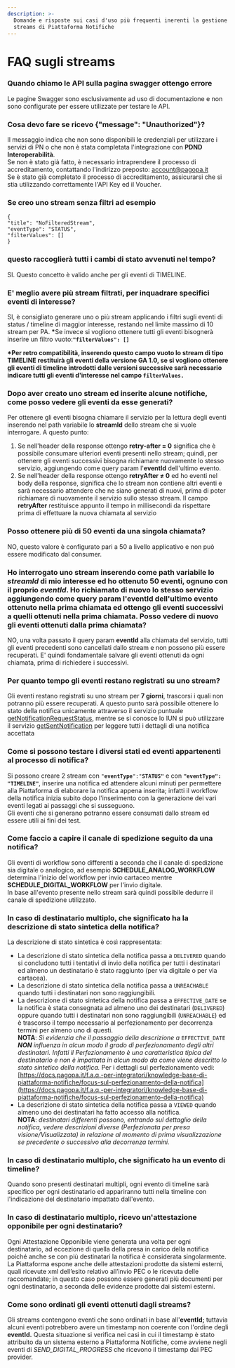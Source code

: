 ```yaml
---
description: >-
  Domande e risposte sui casi d'uso più frequenti inerenti la gestione delle
  streams di Piattaforma Notifiche
---
```


# FAQ sugli streams

### Quando chiamo le API sulla pagina swagger ottengo errore

Le pagine Swagger sono esclusivamente ad uso di documentazione e non sono configurate per essere utilizzate per testare le API.

### Cosa devo fare se ricevo **{"message": "Unauthorized"}**?

Il messaggio indica che non sono disponibili le credenziali per utilizzare i servizi di PN o che non è stata completata l'integrazione con **PDND Interoperabilità**. \
Se non è stato già fatto, è necessario intraprendere il processo di accreditamento, contattando l'indirizzo preposto: [account@pagopa.it](mailto:account@pagopa.it)\
Se è stato già completato il processo di accreditamento, assicurarsi che si stia utilizzando correttamente l'API Key ed il Voucher.

### Se creo uno stream senza filtri ad esempio

`{` \
&#x20;  `"title": "NoFilteredStream",` \
&#x20;  `"eventType": "STATUS",` \
&#x20;  `"filterValues": []` \
`}`                                                                                           &#x20;

### questo raccoglierà tutti i cambi di stato avvenuti nel tempo?

SI. Questo concetto è valido anche per gli eventi di TIMELINE.

### E' meglio avere più stream filtrati, per inquadrare specifici eventi di interesse?

SI, è consigliato generare uno o più stream applicando i filtri sugli eventi di status / timeline di maggior interesse, restando nel limite massimo di 10 stream per PA. **\***&#x53;e invece si vogliono ottenere tutti gli eventi bisognerà inserire un filtro vuoto:**`"filterValues": []`**

**\*Per retro compatibilità, inserendo questo campo vuoto lo stream di tipo TIMELINE restituirà gli eventi della versione GA 1.0, se si vogliono ottenere gli eventi di timeline introdotti dalle versioni successive sarà necessario indicare tutti gli eventi d'interesse nel campo `filterValues.`**

### Dopo aver creato uno stream ed inserite alcune notifiche, come posso vedere gli eventi da esse generati?

Per ottenere gli eventi bisogna chiamare il servizio per la lettura degli eventi inserendo nel path variabile lo **streamId** dello stream che si vuole interrogare. A questo punto:

1. Se nell'header della response ottengo **retry-after = 0** significa che è possibile consumare ulteriori eventi presenti nello stream; quindi, per ottenere gli eventi successivi bisogna richiamare nuovamente lo stesso servizio, aggiungendo come query param l'**eventId** dell'ultimo evento.
2. Se nell'header della response ottengo **retryAfter ≠ 0** ed ho eventi nel body della response, significa che lo stream non contiene altri eventi e sarà necessario attendere che ne siano generati di nuovi, prima di poter richiamare di nuovamente il servizio sullo stesso stream. Il campo **retryAfter** restituisce appunto il tempo in millisecondi da rispettare prima di effettuare la nuova chiamata al servizio

### Posso ottenere più di 50 eventi da una singola chiamata?

NO, questo valore è configurato pari a 50 a livello applicativo e non può essere modificato dal consumer.

### Ho interrogato uno stream inserendo come path variabile lo _streamId_ di mio interesse ed ho ottenuto 50 eventi, ognuno con il proprio _eventId_. Ho richiamato di nuovo lo stesso servizio aggiungendo come query param l'eventId dell'ultimo evento ottenuto nella prima chiamata ed ottengo gli eventi successivi a quelli ottenuti nella prima chiamata. Posso vedere di nuovo gli eventi ottenuti dalla prima chiamata?

NO, una volta passato il query param **eventId** alla chiamata del servizio, tutti gli eventi precedenti sono cancellati dallo stream e non possono più essere recuperati. E' quindi fondamentale salvare gli eventi ottenuti da ogni chiamata, prima di richiedere i successivi.

### Per quanto tempo gli eventi restano registrati su uno stream?

Gli eventi restano registrati su uno stream per **7 giorni**, trascorsi i quali non potranno più essere recuperati. A questo punto sarà possibile ottenere lo stato della notifica unicamente attraverso il servizio puntuale [getNotificationRequestStatus](https://petstore.swagger.io/?url=https://raw.githubusercontent.com/pagopa/pn-delivery/develop/docs/openapi/api-external-b2b-pa.yaml#/SenderReadB2B/retrieveNotificationRequestStatus), mentre se si conosce lo IUN si può utilizzare il servizio [getSentNotification](https://petstore.swagger.io/?url=https://raw.githubusercontent.com/pagopa/pn-delivery/develop/docs/openapi/api-external-b2b-pa.yaml#/SenderReadB2B/retrieveSentNotification) per leggere tutti i dettagli di una notifica accettata

### Come si possono testare i diversi stati ed eventi appartenenti al processo di notifica?

Si possono creare 2 stream con `"`**`eventType`**`":"`**`STATUS"`** e con **`"eventType": "TIMELINE"`**, inserire una notifica ed attendere alcuni minuti per permettere alla Piattaforma di elaborare la notifica appena inserita; infatti il workflow della notifica inizia subito dopo l'inserimento con la generazione dei vari eventi legati ai passaggi che si susseguono.\
Gli eventi che si generano potranno essere consumati dallo stream ed essere utili ai fini dei test.

### Come faccio a capire il canale di spedizione seguito da una notifica?

Gli eventi di workflow sono differenti a seconda che il canale di spedizione sia digitale o analogico, ad esempio **SCHEDULE\_ANALOG\_WORKFLOW** determina l'inizio del workflow per invio cartaceo mentre **SCHEDULE\_DIGITAL\_WORKFLOW** per l'invio digitale.\
In base all'evento presente nello stream sarà quindi possibile dedurre il canale di spedizione utilizzato.

### In caso di destinatario multiplo, che significato ha la d**escrizione di stato sintetica della notifica**?

La descrizione di stato sintetica è così rappresentata:

* La descrizione di stato sintetica della notifica passa a `DELIVERED` quando si concludono tutti i tentativi di invio della notifica per tutti i destinatari ed almeno un destinatario è stato raggiunto (per via digitale o per via cartacea).
* La descrizione di stato sintetica della notifica passa a `UNREACHABLE` quando tutti i destinatari non sono raggiungibili.
* La descrizione di stato sintetica della notifica passa a `EFFECTIVE_DATE` se la notifica è stata consegnata ad almeno uno dei destinatari (`DELIVERED`) oppure quando tutti i destinatari non sono raggiungibili (`UNREACHABLE`) ed è trascorso il tempo necessario al perfezionamento per decorrenza termini per almeno uno di questi.\
  **NOTA**: _Si evidenzia che il passaggio della descrizione a_ `EFFECTIVE_DATE` _**NON** influenza in alcun modo il grado di perfezionamento degli altri destinatari. Infatti il Perfezionamento è una caratteristica tipica del destinatario e non è impattata in alcun modo da come viene descritto lo stato sintetico della notifica._ Per i dettagli sul perfezionamento vedi: [https://docs.pagopa.it/f.a.q.-per-integratori/knowledge-base-di-piattaforma-notifiche/focus-sul-perfezionamento-della-notifica](https://docs.pagopa.it/f.a.q.-per-integratori/knowledge-base-di-piattaforma-notifiche/focus-sul-perfezionamento-della-notifica)
* La descrizione di stato sintetica della notifica passa a `VIEWED` quando almeno uno dei destinatari ha fatto accesso alla notifica.\
  **NOTA**: _destinatari differenti possono, entrando sul dettaglio della notifica, vedere descrizioni diverse (Perfezionata per presa visione/Visualizzata) in relazione al momento di prima visualizzazione se precedente o successivo alla decorrenza termini._

### In caso di destinatario multiplo, che significato ha un evento di timeline?

Quando sono presenti destinatari multipli, ogni evento di timeline sarà specifico per ogni destinatario ed appariranno tutti nella timeline con l'indicazione del destinatario impattato dall'evento.

### In caso di destinatario multiplo, ricevo un'attestazione opponibile per ogni destinatario?

Ogni Attestazione Opponibile viene generata una volta per ogni destinatario, ad eccezione di quella della presa in carico della notifica poiché anche se con più destinatari la notifica è considerata singolarmente. \
La Piattaforma espone anche delle attestazioni prodotte da sistemi esterni, quali ricevute xml dell’esito relativo all’invio PEC o le ricevuta delle raccomandate; in questo caso possono essere generati più documenti per ogni destinatario, a seconda delle evidenze prodotte dai sistemi esterni.

### Come sono ordinati gli eventi ottenuti dagli streams?

Gli streams contengono eventi che sono ordinati in base all'**eventId;** tuttavia alcuni eventi potrebbero avere un timestamp non coerente con l'ordine degli **eventId.** Questa situazione si verifica nei casi in cui il timestamp è stato attribuito da un sistema esterno a Piattaforma Notifiche, come avviene negli eventi di _SEND\_DIGITAL\_PROGRESS_ che ricevono il timestamp dai PEC provider. &#x20;
